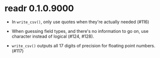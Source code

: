 # readr 0.1.0.9000

* In `write_csv()`, only use quotes when they're actually needed (#116)

* When guessing field types, and there's no information to go on, use
  character instead of logical (#124, #128).

* `write_csv()` outputs all 17 digits of precision for floating point numbers.
  (#117)
